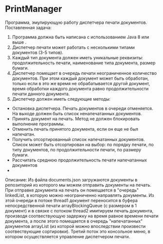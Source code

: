 # PrintManager
Программа, эмулирующую работу диспетчера печати документов.
Поставленная задача:
1. Программа должна быть написана с использованием Java 8 или выше .
2. Диспетчер печати может работать с несколькими типами документов (3-5 типов).
3. Каждый тип документа должен иметь уникальные реквизиты: продолжительность печати, наименование типа документа, размер бумаги.
4. Диспетчер помещает в очередь печати неограниченное количество документов. При этом каждый документ может быть обработан, только если в это же время не обрабатывается другой документ, время обработки каждого документа равно продолжительности печати данного документа.
5. Диспетчер должен иметь следующие методы:
* Остановка диспетчера. Печать документов в очереди отменяется. На выходе должен быть список ненапечатанных документов.
* Принять документ на печать. Метод не должен блокировать выполнение программы.
* Отменить печать принятого документа, если он еще не был напечатан.
* Получить отсортированный список напечатанных документов. Список может быть отсортирован на выбор: по порядку печати, по типу документов, по продолжительности печати, по размеру бумаги.
* Рассчитать среднюю продолжительность печати напечатанных документов
* 
Описание:
Из файла documents.json загружаются документы в репозиторий из которого мы можем отправить документы на печать.
При отправке документа на печать он помещается в "очередь" linkedList, в которую можно неограниченно направлять документы. 
Из этой очереди в потоке thread1 документ переносится в буфера непосредственной печати arrayBlockingQueue (с размером в 1 документ) и в связке с потоком thread2 имитируем печать документа, производя соотвествующую задержку на время равное времени печати документа, а после этого помещается в очередь "напечатанных" документов arrayList (из которой можно впоследствии произвести соотвествующие сортировки). Третий поток это консольное меню, в котором осуществляется управление диспетчером печати.
